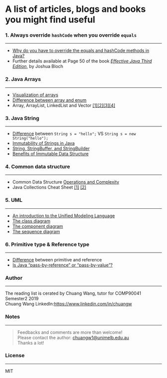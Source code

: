 
# A list of articles, blogs and books you might find useful

### **1. Always override `hashCode` when you override `equals`**
---

 - [Why do you have to override the equals and hashCode methods in Java?](https://stackoverflow.com/questions/2265503/why-do-i-need-to-override-the-equals-and-hashcode-methods-in-java)
 - Further details available at Page 50 of the book [_Effective Java Third Edition_](https://www.oreilly.com/library/view/effective-java-3rd/9780134686097/), by Joshua Bloch
### **2. Java Arrays**
---
 - [Visualization of arrays](https://marcus-biel.com/java-arrays-enums/?cn-reloaded=1)
 - [Difference between array and enum](https://www.quora.com/What-is-the-difference-between-array-and-enum-in-Java)
 - Array, ArrayList, LinkedList and Vector [\[1\]](https://dzone.com/articles/arraylist-vs-linkedlist-vs)[\[2\]](https://stackoverflow.com/questions/40484657/arraylist-linkedlist-and-vector-which-one-is-the-best-for-adding-or-removing-th)[\[3\]](https://towardsdatascience.com/linked-lists-vs-arrays-78746f983267)[\[4\]](http://www.codenuclear.com/difference-between-arraylist-and-linkedlist-arraylist-vs-linkedlist/)
 
### **3. Java String**
---
 - [Difference](https://stackoverflow.com/questions/14757978/new-string-vs-literal-string-performance/14758013) between `String s = "hello";` VS `String s = new String("hello");`
 - [Immutability of Strings in Java](https://stackoverflow.com/questions/8798403/string-is-immutable-what-exactly-is-the-meaning)
 - [String, StringBuffer, and StringBuilder](https://stackoverflow.com/questions/2971315/string-stringbuffer-and-stringbuilder)
 - [Benefits of Immutable Data Structure](https://www.jworks.io/immutable-data-structures-in-java/)

### **4. Common data structure**
---
 - Common Data Structure [Operations and Complexity](https://www.bigocheatsheet.com/)
 - Java Collections Cheat Sheet [\[1\]](https://medium.com/@tushar0618/java-collections-cheat-sheet-3ee5c4fc11d7) [\[2\]](https://en.proft.me/2013/11/3/java-collection-framework-cheat-sheet/)
 
### **5. UML**
---
 - [An introduction to the Unified Modeling Language](https://developer.ibm.com/articles/an-introduction-to-uml/)
 - [The class diagram](https://developer.ibm.com/articles/the-class-diagram/)
 - [The component diagram](https://developer.ibm.com/articles/the-component-diagram/)
 - [The sequence diagram](https://developer.ibm.com/articles/the-sequence-diagram/)

### **6. Primitive type & Reference type**
---
 - [Difference](https://stackoverflow.com/questions/8790809/whats-the-difference-between-primitive-and-reference-types) between primitive and reference
 - [Is Java “pass-by-reference” or “pass-by-value”?](https://stackoverflow.com/questions/40480/is-java-pass-by-reference-or-pass-by-value)

### **Author**
---
The reading list is cerated by Chuang Wang, tutor for COMP90041 Semester2 2019\
Chuang Wang LinkedIn:https://www.linkedin.com/in/chuangw


### **Notes**
---
>Feedbacks and comments are more than welcome!\
>Please contact the author: chuangw1@unimelb.edu.au\
>Thanks a lot!


### **License**
---
MIT